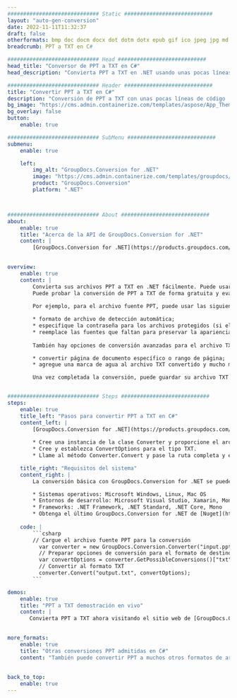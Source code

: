 ```yaml
---
############################# Static ############################
layout: "auto-gen-conversion"
date: 2022-11-11T11:32:37
draft: false
otherformats: bmp doc docm docx dot dotm dotx epub gif ico jpeg jpg md odt ott pdf png psd rtf tex tif tiff txt xps
breadcrumb: PPT a TXT en C#

############################# Head ############################
head_title: "Conversor de PPT a TXT en C#"
head_description: "Convierta PPT a TXT en .NET usando unas pocas líneas de código. Utilice la API de conversión de documentos de GroupDocs para convertir más de 160 formatos de archivo."

############################# Header ############################
title: "Convertir PPT a TXT en C#"
description: "Conversión de PPT a TXT con unas pocas líneas de código .NET"
bg_image: "https://cms.admin.containerize.com/templates/aspose/App_Themes/V3/images/bg/header1.png"
bg_overlay: false
button:
    enable: true

############################# SubMenu ############################
submenu:
    enable: true

    left:
        img_alt: "GroupDocs.Conversion for .NET"
        image: "https://cms.admin.containerize.com/templates/groupdocs/images/product-logos/90x90-noborder/groupdocs-conversion-net.png"
        product: "GroupDocs.Conversion"
        platform: ".NET"



############################# About ############################
about:
    enable: true
    title: "Acerca de la API de GroupDocs.Conversion for .NET"
    content: |
        [GroupDocs.Conversion for .NET](https://products.groupdocs.com/conversion/net/) se puede usar para convertir Microsoft Word, Excel, PowerPoint, PDF, Visio y otros formatos. GroupDocs.Conversion es una API independiente que es adecuada para sistemas internos y de back-end donde se requiere un alto rendimiento. No depende de ningún software como Microsoft u Open Office.
    

overview:
    enable: true
    content: |
        Convierta sus archivos PPT a TXT en .NET fácilmente. Puede usar solo un par de líneas de código C# en cualquier plataforma de su elección, como Windows, Linux, macOS.
        Puede probar la conversión de PPT a TXT de forma gratuita y evaluar la calidad de los resultados de la conversión. Junto con los escenarios de conversión de archivos simples, puede probar opciones más avanzadas para cargar el archivo de origen PPT y para guardar el resultado de salida TXT. 
        
        Por ejemplo, para el archivo fuente PPT, puede usar las siguientes opciones de carga:

        * formato de archivo de detección automática;
        * especifique la contraseña para los archivos protegidos (si el formato de archivo lo admite);
        * reemplace las fuentes que faltan para preservar la apariencia del documento.
        
        También hay opciones de conversión avanzadas para el archivo TXT:

        * convertir página de documento específico o rango de página;
        * agregue una marca de agua al archivo TXT convertido y mucho más.

        Una vez completada la conversión, puede guardar su archivo TXT en la ruta del archivo local o en cualquier almacenamiento de terceros como FTP, Amazon S3, Google Drive, Dropbox, etc. Tenga en cuenta que para convertir PPT a TXT no es necesario instalar ningún software adicional, como MS Office, Open Office, Adobe Acrobat Reader, etc.


############################# Steps ############################
steps:
    enable: true
    title_left: "Pasos para convertir PPT a TXT en C#"
    content_left: |
        [GroupDocs.Conversion for .NET](https://products.groupdocs.com/conversion/net/) facilita a los desarrolladores convertir un archivo PPT a TXT con unas pocas líneas de código.
        
        * Cree una instancia de la clase Converter y proporcione el archivo PPT con la ruta completa
        * Cree y establezca ConvertOptions para el tipo TXT.
        * Llame al método Converter.Convert y pase la ruta completa y el formato (TXT) como parámetro

    title_right: "Requisitos del sistema"
    content_right: |
        La conversión básica con GroupDocs.Conversion for .NET se puede realizar en unos pocos pasos simples. Nuestras API son compatibles con todas las principales plataformas y sistemas operativos. Antes de ejecutar el código a continuación, asegúrese de tener instalados los siguientes requisitos previos en su sistema.

        * Sistemas operativos: Microsoft Windows, Linux, Mac OS
        * Entornos de desarrollo: Microsoft Visual Studio, Xamarin, MonoDevelop
        * Frameworks: .NET Framework, .NET Standard, .NET Core, Mono
        * Obtenga el último GroupDocs.Conversion for .NET de [Nuget](https://www.nuget.org/packages/groupdocs.conversion)
         
    code: |
        ```csharp    
        // Cargue el archivo fuente PPT para la conversión
          var converter = new GroupDocs.Conversion.Converter("input.ppt");
          // Preparar opciones de conversión para el formato de destino TXT
          var convertOptions = converter.GetPossibleConversions()["txt"].ConvertOptions;
          // Convertir al formato TXT
          converter.Convert("output.txt", convertOptions);
        ```

demos:
    enable: true
    title: "PPT a TXT demostración en vivo"
    content: |
       Convierta PPT a TXT ahora visitando el sitio web de [GroupDocs.Conversion App](https://products.groupdocs.app/conversion/family). La demostración en línea tiene las siguientes ventajas
          

more_formats:
    enable: true
    title: "Otras conversiones PPT admitidas en C#"
    content: "También puede convertir PPT a muchos otros formatos de archivo. Consulte la lista a continuación."
       
       
back_to_top:
    enable: true
---
```

